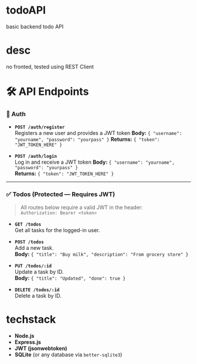 # todoAPI
basic backend todo API

# desc
no fronted, tested using REST Client

# 🛠️ API Endpoints

### 🔐 Auth

- **`POST /auth/register`**  
  Registers a new user and provides a JWT token
  **Body:** `{ "username": "yourname", "password": "yourpass" }`
  **Returns:** `{ "token": "JWT_TOKEN_HERE" }`

- **`POST /auth/login`**  
  Log in and receive a JWT token
  **Body:** `{ "username": "yourname", "password": "yourpass" }`  
  **Returns:** `{ "token": "JWT_TOKEN_HERE" }`

---

### ✅ Todos (Protected — Requires JWT)

> All routes below require a valid JWT in the header:  
> `Authorization: Bearer <token>`

- **`GET /todos`**  
  Get all tasks for the logged-in user.

- **`POST /todos`**  
  Add a new task.  
  **Body:** `{ "title": "Buy milk", "description": "From grocery store" }`

- **`PUT /todos/:id`**  
  Update a task by ID.  
  **Body:** `{ "title": "Updated", "done": true }`

- **`DELETE /todos/:id`**  
  Delete a task by ID.


# techstack
- **Node.js**
- **Express.js**
- **JWT (jsonwebtoken)**
- **SQLite** (or any database via `better-sqlite3`)
 
